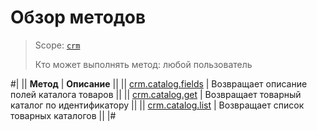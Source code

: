 # Обзор методов

> Scope: [`crm`](../../../scopes/permissions.md)
>
> Кто может выполнять метод: любой пользователь

#|
|| **Метод** | **Описание** ||
|| [crm.catalog.fields](./crm-catalog-fields.md) | Возвращает описание полей каталога товаров ||
|| [crm.catalog.get](./crm-catalog-get.md) | Возвращает товарный каталог по идентификатору ||
|| [crm.catalog.list](./crm-catalog-list.md) | Возвращает список товарных каталогов ||
|#
